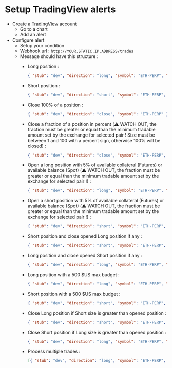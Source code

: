 # Setup TradingView alerts

- Create a [TradingView](https://www.tradingview.com/) account
  - Go to a chart
  - Add an alert
- Configure alert
  - Setup your condition
  - Webhook url : `http://YOUR.STATIC.IP.ADDRESS/trades`
  - Message should have this structure :
    - Long position :

        ```json
        { "stub": "dev", "direction": "long", "symbol": "ETH-PERP", "size": "50" }
        ```

    - Short position :

        ```json
        { "stub": "dev", "direction": "short", "symbol": "ETH-PERP", "size": "50" }
        ```

    - Close 100% of a position :

        ```json
        { "stub": "dev", "direction": "close", "symbol": "ETH-PERP" }
        ```

    - Close a fraction of a position in percent (⚠️ WATCH OUT, the fraction must be greater or equal than the minimum tradable amount set by the exchange for selected pair ! Size must be between 1 and 100 with a percent sign, otherwise 100% will be closed) :

        ```json
        { "stub": "dev", "direction": "close", "symbol": "ETH-PERP", "size": "50%" }
        ```

    - Open a long position with 5% of available collateral (Futures) or available balance (Spot) (⚠️ WATCH OUT, the fraction must be greater or equal than the minimum tradable amount set by the exchange for selected pair !) :

        ```json
        { "stub": "dev", "direction": "long", "symbol": "ETH-PERP", "size": "5%" }
        ```

    - Open a short position with 5% of available collateral (Futures) or available balance (Spot) (⚠️ WATCH OUT, the fraction must be greater or equal than the minimum tradable amount set by the exchange for selected pair !) :

        ```json
        { "stub": "dev", "direction": "short", "symbol": "ETH-PERP", "size": "5%" }
        ```

    - Short position and close opened Long position if any :

        ```json
        { "stub": "dev", "direction": "short", "symbol": "ETH-PERP", "size": "50", "mode": "reverse" }
        ```

    - Long position and close opened Short position if any :

        ```json
        { "stub": "dev", "direction": "long", "symbol": "ETH-PERP", "size": "50", "mode": "reverse" }
        ```

    - Long position with a 500 $US max budget :

        ```json
        { "stub": "dev", "direction": "long", "symbol": "ETH-PERP", "size": "50", "max": "500" }
        ```

    - Short position with a 500 $US max budget :

        ```json
        { "stub": "dev", "direction": "short", "symbol": "ETH-PERP", "size": "50", "max": "500" }
        ```

    - Close Long position if Short size is greater than opened position :

        ```json
        { "stub": "dev", "direction": "short", "symbol": "ETH-PERP", "size": "50", "mode": "overflow" }
        ```

    - Close Short position if Long size is greater than opened position :

        ```json
        { "stub": "dev", "direction": "long", "symbol": "ETH-PERP", "size": "50", "mode": "overflow" }
        ```

    - Process multiple trades :

        ```json
        [{ "stub": "dev", "direction": "long", "symbol": "ETH-PERP", "size": "50" }, { "stub": "dev", "direction": "long", "symbol": "BTC-PERP", "size": "50" }]
        ```